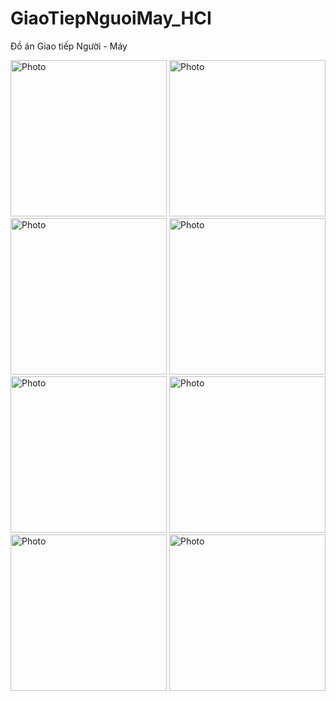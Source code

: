 # GiaoTiepNguoiMay_HCI
 Đồ án Giao tiếp Người - Máy
 
<img src="https://user-images.githubusercontent.com/51352139/108971658-1c3f4a00-76b5-11eb-9243-0ec1abc084f5.jpg" alt="Photo" width="250" />
<img src="https://user-images.githubusercontent.com/51352139/108971657-1ba6b380-76b5-11eb-9f74-995cb666ebec.jpg" alt="Photo" width="250" />
<img src="https://user-images.githubusercontent.com/51352139/108971655-1ba6b380-76b5-11eb-9af7-90e289ce50cf.jpg" alt="Photo" width="250" />
<img src="https://user-images.githubusercontent.com/51352139/108971653-1b0e1d00-76b5-11eb-9f0b-2556754b3bef.jpg" alt="Photo" width="250" />
<img src="https://user-images.githubusercontent.com/51352139/108971651-1a758680-76b5-11eb-99c2-c44fb100f74b.jpg" alt="Photo" width="250" />
<img src="https://user-images.githubusercontent.com/51352139/108971649-1a758680-76b5-11eb-8763-3ff8e4d7c345.jpg" alt="Photo" width="250" />
<img src="https://user-images.githubusercontent.com/51352139/108971644-19dcf000-76b5-11eb-91e9-746f8062dbaa.jpg" alt="Photo" width="250" />
<img src="https://user-images.githubusercontent.com/51352139/108971639-18132c80-76b5-11eb-8eb5-95fe699f1e5a.jpg" alt="Photo" width="250" />
